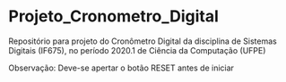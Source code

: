 # Projeto_Cronometro_Digital
Repositório para projeto do Cronômetro Digital da disciplina de Sistemas Digitais (IF675), no período 2020.1 de Ciência da Computação (UFPE)

Observação: Deve-se apertar o botão RESET antes de iniciar
